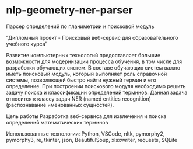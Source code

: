 # nlp-geometry-ner-parser
Парсер определений по планиметрии и поисковой модуль

“Дипломный проект - Поисковый веб-сервис для образовательного учебного курса”

Развитие компьютерных технологий предоставляет большие возможности для модернизации процесса обучения, в том числе для разработки  обучающих систем.
В составе обучающих систем важно иметь поисковый модуль, который выполняет роль справочной системы, позволяющей быстро найти нужный термин и его определение.
При построении поискового модуля необходимо решить задачу поиска и классификации определений терминов. Данная задача относится к классу задач NER (named entities recognition) (распознавание именованных сущностей).

Цель работы 
Разработка веб-сервиса для извлечения и поиска определений математических терминов

Использованные технологии: Python, VSCode, nltk, pymorphy2, pymorphy3, re, tkinter, json, BeautifulSoup, xlsxwriter, requests, SQLite

